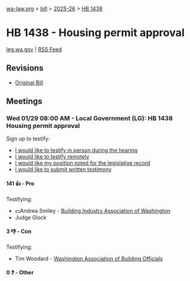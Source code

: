 [wa-law.org](/) > [bill](/bill/) > [2025-26](/bill/2025-26/) > [HB 1438](/bill/2025-26/hb/1438/)

# HB 1438 - Housing permit approval
[leg.wa.gov](https://app.leg.wa.gov/billsummary?BillNumber=1438&Year=2025&Initiative=false) | [RSS Feed](./rss.xml)

## Revisions
* [Original Bill](1/)

## Meetings
### Wed 01/29 08:00 AM - Local Government (LG): HB 1438 Housing permit approval
Sign up to testify:
* [I would like to testify in person during the hearing](https://app.leg.wa.gov/csi/Testifier/Add?chamber=House&mId=32571&aId=162308&caId=25179&tId=1)
* [I would like to testify remotely](https://app.leg.wa.gov/csi/Testifier/Add?chamber=House&mId=32571&aId=162308&caId=25179&tId=2)
* [I would like my position noted for the legislative record](https://app.leg.wa.gov/csi/Testifier/Add?chamber=House&mId=32571&aId=162308&caId=25179&tId=3)
* [I would like to submit written testimony](https://app.leg.wa.gov/csi/Testifier/Add?chamber=House&mId=32571&aId=162308&caId=25179&tId=4)

#### 141 👍 - Pro
Testifying:
* 💵Andrea Smiley - [Building Industry Association of Washington](/org/building_industry_association_of_washington/)
* Judge Glock

#### 3 👎 - Con
Testifying:
* Tim Woodard - [Washington Association of Building Officials](/org/washington_association_of_building_officials/)

#### 0 ❓ - Other
